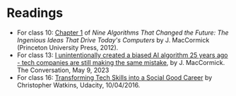 # Readings

* For class 10: [Chapter
  1](https://lms.dickinson.edu/mod/resource/view.php?id=1216927) of
  *Nine Algorithms That Changed the Future: The Ingenious Ideas That
  Drive Today's Computers* by J. MacCormick (Princeton University
  Press, 2012).
* For class 13: [I unintentionally created a biased AI algorithm 25
  years ago - tech companies are still making the same
  mistake](https://theconversation.com/i-unintentionally-created-a-biased-ai-algorithm-25-years-ago-tech-companies-are-still-making-the-same-mistake-203734),
  by J. MacCormick. The Conversation, May 9, 2023
* For class 16: [Transforming Tech Skills into a Social Good
  Career](https://blog.udacity.com/2016/10/transforming-tech-skills-social-good-career.html)
  by Christopher Watkins, Udacity, 10/04/2016.

